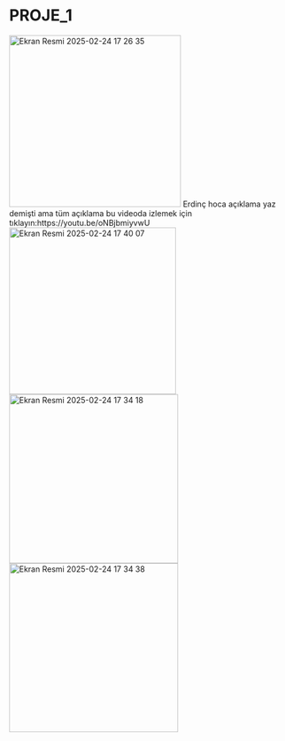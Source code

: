 # PROJE_1
<img width="310" alt="Ekran Resmi 2025-02-24 17 26 35" src="https://github.com/user-attachments/assets/4f1f58ae-0d90-4a88-86d4-d317777e6c29" />
Erdinç hoca açıklama yaz demişti ama tüm açıklama bu videoda izlemek için tıklayın:https://youtu.be/oNBjbmiyvwU
<img width="301" alt="Ekran Resmi 2025-02-24 17 40 07" src="https://github.com/user-attachments/assets/4cc88026-a9c2-41ff-b835-b94d91de9fce" />
<img width="305" alt="Ekran Resmi 2025-02-24 17 34 18" src="https://github.com/user-attachments/assets/ea0ff274-b5ba-4197-b436-88418c50a5af" />
<img width="305" alt="Ekran Resmi 2025-02-24 17 34 38" src="https://github.com/user-attachments/assets/a2f9db12-a9c3-4d01-a192-9eea4ba0598a" />
